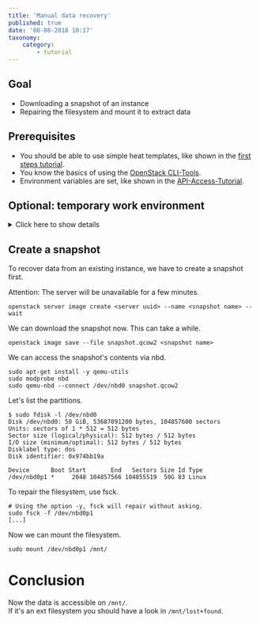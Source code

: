 ```yaml
---
title: 'Manual data recovery'
published: true
date: '08-08-2018 10:17'
taxonomy:
    category:
        - tutorial
---
```


## Goal

* Downloading a snapshot of an instance
* Repairing the filesystem and mount it to extract data

## Prerequisites

* You should be able to use simple heat templates, like shown in the [first steps tutorial](../02.firststeps/default.en.md).
* You know the basics of using the [OpenStack CLI-Tools](../03.openstack-cli/default.en.md).
* Environment variables are set, like shown in the [API-Access-Tutorial](../04.api-access/default.en.md).

## Optional: temporary work environment

<details/>
<summary>Click here to show details</summary>

### Temporary work environment

For this tutorial, we need a *Linux* environment and the OpenStack client. If you do not have that yet, you can create it with the following commands:

```shell
wget https://raw.githubusercontent.com/syseleven/heat-examples/master/kickstart/kickstart.yaml
...
openstack stack create -t kickstart.yaml --parameter key_name=<ssh key name> <stack name> --wait
...
```

Now we need to connect to the created instance.

```shell
ssh syseleven@<server-ip>
```

The following commands need to be executed in the ssh session.

We also need the OpenStack credentials (openrc-file).
You can download the file [here](https://dashboard.cloud.syseleven.net/horizon/project/access_and_security/api_access/openrc/).

```shell
source openrc
```

</details>

## Create a snapshot

To recover data from an existing instance, we have to create a snapshot first.

Attention: The server will be unavailable for a few minutes.

```shell
openstack server image create <server uuid> --name <snapshot name> --wait
```

We can download the snapshot now. This can take a while.

```shell
openstack image save --file snapshot.qcow2 <snapshot name>
```

We can access the snapshot's contents via nbd.

```shell
sudo apt-get install -y qemu-utils
sudo modprobe nbd
sudo qemu-nbd --connect /dev/nbd0 snapshot.qcow2
```

Let's list the partitions.

```shell
$ sudo fdisk -l /dev/nbd0
Disk /dev/nbd0: 50 GiB, 53687091200 bytes, 104857600 sectors
Units: sectors of 1 * 512 = 512 bytes
Sector size (logical/physical): 512 bytes / 512 bytes
I/O size (minimum/optimal): 512 bytes / 512 bytes
Disklabel type: dos
Disk identifier: 0x974bb19a

Device      Boot Start       End   Sectors Size Id Type
/dev/nbd0p1 *     2048 104857566 104855519  50G 83 Linux
```

To repair the filesystem, use fsck.

```shell
# Using the option -y, fsck will repair without asking.
sudo fsck -f /dev/nbd0p1
[...]
```

Now we can mount the filesystem.

```shell
sudo mount /dev/nbd0p1 /mnt/
```

# Conclusion

Now the data is accessible on `/mnt/`.  
If it's an ext filesystem you should have a look in `/mnt/lost+found`.